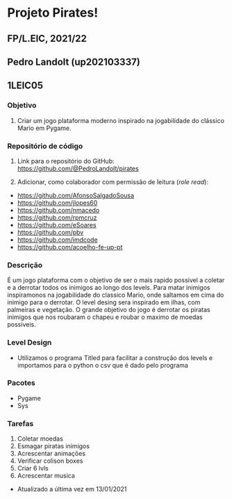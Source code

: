 # Projeto Pirates!
## FP/L.EIC, 2021/22
## Pedro Landolt (up202103337)
## 1LEIC05

### Objetivo

1. Criar um jogo plataforma moderno inspirado na jogabilidade do clássico Mario em Pygame.

### Repositório de código

1) Link para o repositório do GitHub: https://github.com/@PedroLandolt/pirates

2) Adicionar, como colaborador com permissão de leitura (*role read*):

- https://github.com/AfonsoSalgadoSousa
- https://github.com/jlopes60
- https://github.com/nmacedo
- https://github.com/rpmcruz
- https://github.com/eSoares
- https://github.com/pbv
- https://github.com/imdcode
- https://github.com/acoelho-fe-up-pt

### Descrição

  É um jogo plataforma com o objetivo de ser o mais rapido possivel a coletar e a derrotar todos os inimigos ao longo dos levels. 
Para matar inimigos inspiramonos na jogabilidade do classico Mario, onde saltamos em cima do  inimigo para o derrotar. 
O level desing sera inspirado em ilhas, com palmeiras e vegetação. O grande objetivo do jogo é derrotar os piratas inimigos que nos roubaram o chapeu e roubar o maximo de moedas possiveis.

### Level Design

- Utilizamos o programa Titled para facilitar a construção dos levels e importamos para o python o csv que é dado pelo programa

### Pacotes

- Pygame
- Sys

### Tarefas

1. Coletar moedas
2. Esmagar piratas inimigos
3. Acrescentar animações
4. Verificar colison boxes
5. Criar 6 lvls
6. Acrescentar musica


- Atualizado a última vez em 13/01/2021
